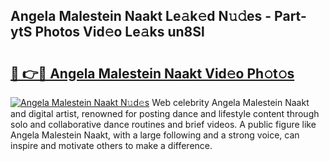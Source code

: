 ## Angela Malestein Naakt Le𝚊k𝚎d N𝚞𝚍es - Part-ytS Photos Vid𝚎o Le𝚊ks un8Sl

# <h2><a href="http://fb6w61x.evod.top/?m=Angela+Malestein+Naakt">🔗 👉🔴 Angela Malestein Naakt Vid𝚎o Ph𝚘t𝚘s</a></h2>

[![Angela Malestein Naakt N𝚞d𝚎s](https://i.imgur.com/8V9OHl7.gif)](http://fb6w61x.evod.top/?m=Angela+Malestein+Naakt)
Web celebrity Angela Malestein Naakt and digital artist, renowned for posting dance and lifestyle content through solo and collaborative dance routines and brief videos. A public figure like Angela Malestein Naakt, with a large following and a strong voice, can inspire and motivate others to make a difference. 
